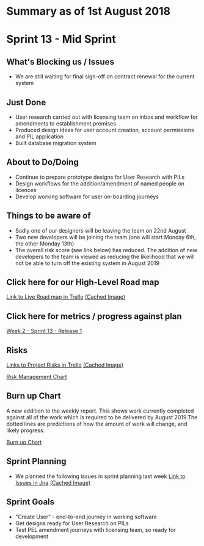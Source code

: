# Summary as of 1st August 2018

# Sprint 13 - Mid Sprint

## What's Blocking us / Issues
* We are still waiting for final sign-off on contract renewal for the current system 

## Just Done
* User research carried out with licensing team on inbox and workflow for amendments to establishment premises
* Produced design ideas for user account creation, account permissions and PIL application
* Built database migration system

## About to Do/Doing
* Continue to prepare prototype designs for User Research with PILs
* Design workflows for the addition/amendment of named people on licences
* Develop working software for user on-boarding journeys

## Things to be aware of
* Sadly one of our designers will be leaving the team on 22nd August 
* Two new developers will be joining the team (one will start Monday 6th, the other Monday 13th)
* The overall risk score (see link below) has reduced. The addition of new developers to the team is viewed as reducing the likelihood that we will not be able to turn off the existing system in August 2019

## Click here for our High-Level Road map
[Link to Live Road map in Trello](https://trello.com/b/gDQdE01u/asl-roadmap)    [\(Cached Image\)](graphs/ASLRoadMap01082018.jpg)

## Click here for metrics / progress against plan
[Week 2 - Sprint 13 - Release 1](graphs/progress01082018.png)

## Risks
[Links to Project Risks in Trello](https://trello.com/b/VuFuCL7t/risk-register-and-kpis-asl-delivery)    [\(Cached Image\)](graphs/ASLRiskRegister01082018.jpg)

[Risk Management Chart](graphs/risk01082018.png)

## Burn up Chart
A new addition to the weekly report. This shows work currently completed against all of the work which is required to be delivered by August 2019.The dotted lines are predictions of how the amount of work will change, and likely progress.

[Burn up Chart](graphs/burnup01082018.svg)

## Sprint Planning
* We planned the following issues in sprint planning last week [Link to Issues in Jira](https://jira.digital.homeoffice.gov.uk/secure/RapidBoard.jspa?rapidView=261)    [\(Cached Image\)](graphs/sprint01082018.png)

## Sprint Goals
* "Create User" - end-to-end journey in working software
* Get designs ready for User Research on PILs
* Test PEL amendment journeys with licensing team, so ready for development

